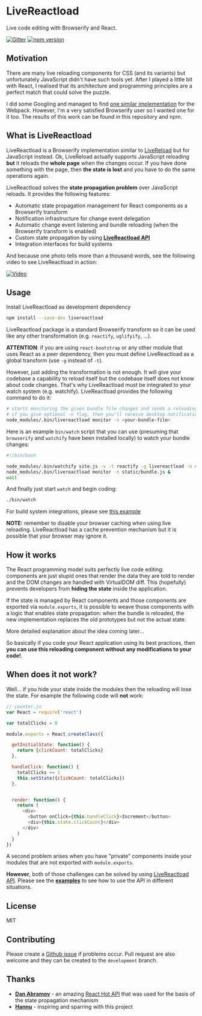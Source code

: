 # LiveReactload

Live code editing with Browserify and React.

[![Gitter](https://badges.gitter.im/Join%20Chat.svg)](https://gitter.im/milankinen/livereactload)
[![npm version](https://badge.fury.io/js/livereactload.svg)](http://badge.fury.io/js/livereactload)


## Motivation

There are many live reloading components for CSS (and its variants) but unfortunately
JavaScript didn't have such tools yet. After I played a little bit with React, I realised
that its architecture and programming principles are a perfect match that could solve
the puzzle.

I did some Googling and managed to find [one similar implementation](https://github.com/gaearon/react-hot-loader) 
for the Webpack. However, I'm a very satisfied Browserify user so I wanted one for it
too. The results of this work can be found in this repository and npm.

## What is LiveReactload

LiveReactload is a Browserify implementation similar to [LiveReload](http://livereload.com/) but
for JavaScript instead. Ok, LiveReload actually supports JavaScript reloading **but** it
reloads the **whole page** when the changes occur. If you have done something with the page,
then **the state is lost** and you have to do the same operations again.

LiveReactload solves the **state propagation problem** over JavaScript reloads. It
provides the following features:

  * Automatic state propagation management for React components as a Browserify transform
  * Notification infrastructure for change event delegation
  * Automatic change event listening and bundle reloading (when the Browserify transform is enabled)
  * Custom state propagation by using **[LiveReactload API](https://github.com/milankinen/livereactload-api)**
  * Integration interfaces for build systems  
  
And because one photo tells more than a thousand words, see the following video to see 
LiveReactload in action:

[![Video](https://dl.dropbox.com/s/gcnhv4rzvhq5kaw/livereactload-preview.png)](https://vimeo.com/123513496)
    

## Usage

Install LiveReactload as development dependency

```bash
npm install --save-dev livereactload
```

LiveReactload package is a standard Browserify transform so it can be used like any other
transformation (e.g. `reactify`, `uglifyify`, ...). 

**ATTENTION**: if you are using `react-bootstrap` or any other module that uses React as a
peer dependency, then you must define LiveReactload as a global transform (use `-g` instead 
of `-t`).

However, just adding the transformation is not enough. It will give your codebase a capability
to reload itself but the codebase itself does not know about code changes. That's why LiveReactload
must be integrated to your watch system (e.g. watchify). LiveReactload provides the following
command to do it:

```bash
# starts monitoring the given bundle file changes and sends a reloading event every time when change occurs
# if you give optional -n flag, then you'll receive desktop notifications every time when livereloading occurs
node_modules/.bin/livereactload monitor -n <your-bundle-file>
```    

Here is an example `bin/watch` script that you can use (presuming that `browserify` and 
`watchify` have been installed locally) to watch your bundle changes:

```bash
#!/bin/bash

node_modules/.bin/watchify site.js -v -t reactify -g livereactload -o static/bundle.js &
node_modules/.bin/livereactload monitor -n static/bundle.js &
wait
```

And finally just start `watch` and begin coding:

```bash
./bin/watch
```

For build system integrations, please see [this example](examples/05-build-systems)

**NOTE:** remember to disable your browser caching when using live reloading.
LiveReactload has a cache prevention mechanism but it is possible that your
browser may ignore it.


## How it works

The React programming model suits perfectly live code editing: components are just
stupid ones that render the data they are told to render and the DOM changes are handled
with VirtualDOM diff. This (hopefully) prevents developers from **hiding the state** inside
the application. 

If the state is managed by React components and those components are exported
via `module.exports`, it is possible to weave those components with a logic that
enables state propagation: when the bundle is reloaded, the new implementation 
replaces the old prototypes but not the actual state.

More detailed explanation about the idea coming later...

So basically if you code your React application using its best practices, then
**you can use this reloading component without any modifications to your code!**.


## When does it not work?

Well... if you hide your state inside the modules then the reloading will lose
the state. For example the following code will **not** work:

```javascript
// counter.js
var React = require('react')

var totalClicks = 0

module.exports = React.createClass({

  getInitialState: function() {
    return {clickCount: totalClicks}
  },

  handleClick: function() {
    totalClicks += 1
    this.setState({clickCount: totalClicks})
  },


  render: function() {
    return (
      <div>
        <button onClick={this.handleClick}>Increment</button>
        <div>{this.state.clickCount}</div>
      </div>
    )
  }
})
```

A second problem arises when you have "private" components inside your modules
that are not exported with `module.exports`. 

**However**, both of those challenges can be solved by using 
[LiveReactload API](https://github.com/milankinen/livereactload-api). Please see
the **[examples](examples)** to see how to use the API in different situations.


## License

MIT


## Contributing

Please create a [Github issue](issues) if problems occur. Pull request are also welcome
and they can be created to the `development` branch. 


## Thanks

  * **[Dan Abramov](https://github.com/gaearon)** - an amazing [React Hot API](https://github.com/gaearon/react-hot-api)
    that was used for the basis of the state propagation mechanism 
  * **[Hannu](https://github.com/heintsi)** - inspiring and sparring with this project 
